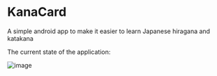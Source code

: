 # KanaCard
A simple android app to make it easier to learn Japanese hiragana and katakana

The current state of the application:

![image](https://github.com/Betaron/KanaCard/assets/61901199/87e7574e-37b1-4989-92a3-e69e8acfc67a)
